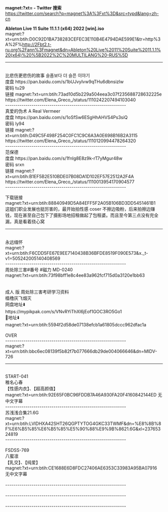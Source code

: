 ﻿<b>magnet:?xt= - Twitter 搜索</b><br>
<a href="https://twitter.com/search?q=magnet%3A%3Fxt%3D&src=typd&lang=zh-cn">https://twitter.com/search?q=magnet%3A%3Fxt%3D&src=typd&lang=zh-cn</a>
<br>

﻿<b>Ableton Live 11 Suite 11.1.1 (x64) 2022 [win].iso</b><br>
magnet:?xt=urn:btih:D0C92D1BA738283CEFEC3E110B4E4794DAE599E1&tr=http%3A%2F%http://2Fbt2.t-ru.org%2Fann%3Fmagnet&dn=Ableton%20Live%2011%20Suite%2011.1.1%20(x64)%20%5B2022%2C%20MULTILANG%20-RUS%5D
<br>

------------------------------------------------------------
<br>
比悲伤更悲伤的故事 슬픔보다 더 슬픈 이야기 <br>
度盘 https://pan.baidu.com/s/1bUJvyIvw9qTHu6dbnsizlw <br>
密码 tu29 <br>
链接 magnet:?xt=urn:btih:73ad10d5b229a504eea3c07f235688728632225e 
https://twitter.com/Elena_Greco_/status/1110242207494103040<br>
------------------------------------------------------------
<br>
真爱的伪术 A Real Vermeer<br>
度盘 https://pan.baidu.com/s/1oSfSw6ESgHhAHVS4Ps3siQ <br>
密码 ly94<br>
链接 magnet:?xt=urn:btih:D49C5F498F254C0FC1C9C6A3A0E698B16B2A3115
https://twitter.com/Elena_Greco_/status/1110120994478264320<br>
------------------------------------------------------------
<br>
范保德<br>
度盘 https://pan.baidu.com/s/1fnIg8E8z9k-rT7yMgur48w <br>
密码 srxn<br>
链接 magnet:?xt=urn:btih:B1EF5B2E510BDE07B08DA1D102EF57E2512A2F4A 
https://twitter.com/Elena_Greco_/status/1110013954170904577<br>
------------------------------------------------------------
<br>

下载链接<br>magnet:?xt=urn:btih:88840949D5A84EFF5F2A05B106BD3DD5451461B1<br>
这姐们职业发展也挺厉害的，最开始拍性感 coser 不擦边吸粉，后来拍擦边赚钱，现在甚至自己包下了摄影场地招租做起了包租婆。而且至今第三点没有完全漏，真是看着挠心窝
<br>

------------------------------------------------------------
<br>
永远缅怀<br>
magnet:?xt=urn:btih:F6CDD5FE67E9EE7140438B36BFDE8519F090E573&x._t-v1=505242005140408569
<br>
------------------------------------------------------------
<br>
周处除三害#番号 #磁力 MD-0240 <br>
magnet:?xt=urn:btih:73f98bff1e8c4ee83a962fcf715d0a3120e1bb63
<br><br><br>
成人 版 周处除三害考研学习资料
<br>
樯橹灰飞烟灭
<br>
网盘地址⬇️<br>
https://mypikpak.com/s/VNvRYiThXl6jEof1GOC3RO5Go1
<br>
🔗地址⬇️<br>
magnet:?xt=urn:btih:5594f2d58de07138efcb1a61805dccc962dfac1a
<br><br>
OVER<br>
------------------------------------------------------------
<br>
magnet:?xt=urn:btih:bbc6ec08139f5b82f7b077666db29de004066646&dn=MIDV-726
<br>

------------------------------------------------------------
<br>
START-041<br>
稚名心春<br>
【性感内衣】、【超高颜值】<br>
magnet:?xt=urn:btih:92E65F0BC96FDDB7A46A930FA20F4160842144ED
无中文字幕<br>
------------------------------------------------------------
<br>
苏浅浅合集21.6G<br>
magnet:?xt=urn:btih:LVIDHXA42SHT26QGPTYTOG4GKC33TWMF&dn=%E8%8B%8F%E6%B5%85%E6%B5%85%E5%90%88%E9%9B%8621.6G&xl=23765324819
<br>
------------------------------------------------------------
<br><br>
FSDSS-769<br>
八蜜凛<br>
【乳交】、【纯爱】<br>
magnet:?xt=urn:btih:CE1688E6D8FDC27406AE6353C33983A95BA07916<br>
无中文字幕<br>
<br>
------------------------------------------------------------
<br>
<br>
------------------------------------------------------------
<br>
<br>
------------------------------------------------------------
<br>
<br>
